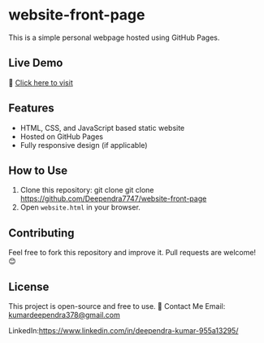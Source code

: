 # website-front-page

This is a simple personal webpage hosted using GitHub Pages.

## Live Demo
🔗 [Click here to visit](https://github.com/Deependra7747/website-front-page)

## Features
- HTML, CSS, and JavaScript based static website
- Hosted on GitHub Pages
- Fully responsive design (if applicable)

## How to Use
1. Clone this repository:
git clone git clone https://github.com/Deependra7747/website-front-page
2. Open `website.html` in your browser.

## Contributing
Feel free to fork this repository and improve it. Pull requests are welcome! 😊

## License
This project is open-source and free to use.
📩 Contact Me
Email: kumardeependra378@gmail.com

LinkedIn:https://www.linkedin.com/in/deependra-kumar-955a13295/

